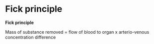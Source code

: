 # Fick principle

**Fick principle**

Mass of substance removed = flow of blood to organ x arterio-venous
concentration difference
